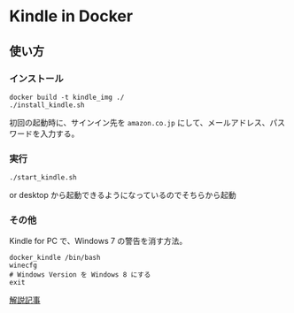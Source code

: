 # Kindle in Docker

## 使い方

### インストール

```console
docker build -t kindle_img ./
./install_kindle.sh
```

初回の起動時に、サインイン先を `amazon.co.jp` にして、メールアドレス、パスワードを入力する。

### 実行

```console
./start_kindle.sh
```

or desktop から起動できるようになっているのでそちらから起動

### その他

Kindle for PC で、Windows 7 の警告を消す方法。

```console
docker_kindle /bin/bash
winecfg
# Windows Version を Windows 8 にする
exit
```

[解説記事](https://zenn.dev/junkawa/articles/chromeosflex_install_kindleforpc)
